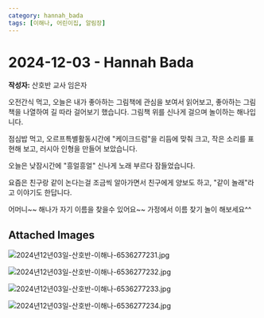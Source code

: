 ```yaml
---
category: hannah_bada
tags: [이해나, 어린이집, 알림장]
---
```


# 2024-12-03 - Hannah Bada

**작성자:** 산호반 교사 임은자  

오전간식 먹고, 오늘은 내가 좋아하는 그림책에 관심을 보여서 읽어보고, 좋아하는 그림책을 나열하여 길 따라 걸어보기 했습니다.  그림책 위를 신나게 걸으며 놀이하는 해나입니다.

점심밥 먹고, 오르프특별활동시간에 "케이크드럼"을 리듬에 맞춰 크고, 작은 소리를 표현해 보고,  러시아 인형을 만들어 보았습니다.

오늘은 낮잠시간에 "흥얼흥얼" 신나게 노래 부르다 잠들었습니다.

요즘은 친구랑 같이 논다는걸 조금씩 알아가면서 친구에게 양보도 하고, "같이 놀래"라고 이야기도 한답니다.

어머니~~ 해나가 자기 이름을 찾을수 있어요~~ 가정에서 이름 찾기 놀이 해보세요^^

## Attached Images
![2024년12년03일-산호반-이해나-6536277231.jpg](d:\Users\hannah\Downloads\kids\photo\2024년12년03일-산호반-이해나-6536277231.jpg)

![2024년12년03일-산호반-이해나-6536277232.jpg](d:\Users\hannah\Downloads\kids\photo\2024년12년03일-산호반-이해나-6536277232.jpg)

![2024년12년03일-산호반-이해나-6536277233.jpg](d:\Users\hannah\Downloads\kids\photo\2024년12년03일-산호반-이해나-6536277233.jpg)

![2024년12년03일-산호반-이해나-6536277234.jpg](d:\Users\hannah\Downloads\kids\photo\2024년12년03일-산호반-이해나-6536277234.jpg)

